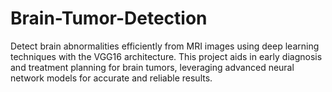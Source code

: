 # Brain-Tumor-Detection
Detect brain abnormalities efficiently from MRI images using deep learning techniques with the VGG16 architecture. This project aids in early diagnosis and treatment planning for brain tumors, leveraging advanced neural network models for accurate and reliable results.

